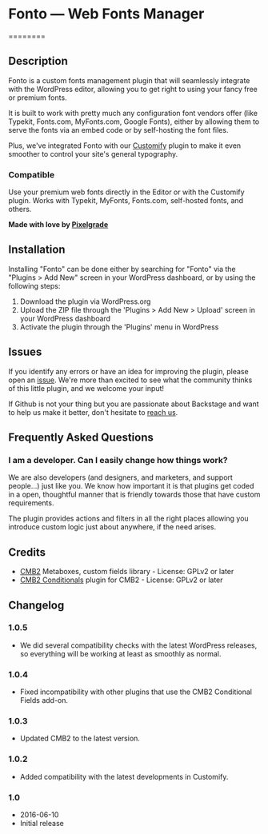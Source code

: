 # Fonto — Web Fonts Manager
========

## Description

Fonto is a custom fonts management plugin that will seamlessly integrate with the WordPress editor, allowing you to get right to using your fancy free or premium fonts.

It is built to work with pretty much any configuration font vendors offer (like Typekit, Fonts.com, MyFonts.com, Google Fonts), either by allowing them to serve the fonts via an embed code or by self-hosting the font files.

Plus, we've integrated Fonto with our [Customify](https://wordpress.org/plugins/customify/) plugin to make it even smoother to control your site's general typography.

### Compatible

Use your premium web fonts directly in the Editor or with the Customify plugin. Works with Typekit, MyFonts, Fonts.com, self-hosted fonts, and others.

**Made with love by [Pixelgrade](https://pixelgrade.com)**

## Installation

Installing "Fonto" can be done either by searching for "Fonto" via the "Plugins > Add New" screen in your WordPress dashboard, or by using the following steps:

1. Download the plugin via WordPress.org
1. Upload the ZIP file through the 'Plugins > Add New > Upload' screen in your WordPress dashboard
1. Activate the plugin through the 'Plugins' menu in WordPress

## Issues

If you identify any errors or have an idea for improving the plugin, please open an [issue](https://github.com/pixelgrade/fonto/issues?stage=open). We're more than excited to see what the community thinks of this little plugin, and we welcome your input!

If Github is not your thing but you are passionate about Backstage and want to help us make it better, don't hesitate to [reach us](https://pixelgrade.com/contact/).

## Frequently Asked Questions

### I am a developer. Can I easily change how things work?

We are also developers (and designers, and marketers, and support people...) just like you. We know how important it is that plugins get coded in a open, thoughtful manner that is friendly towards those that have custom requirements.

The plugin provides actions and filters in all the right places allowing you introduce custom logic just about anywhere, if the need arises.

## Credits

* [CMB2](https://github.com/CMB2/CMB2) Metaboxes, custom fields library - License: GPLv2 or later
* [CMB2 Conditionals](https://github.com/jcchavezs/cmb2-conditionals/) plugin for CMB2 - License: GPLv2 or later

## Changelog

### 1.0.5
* We did several compatibility checks with the latest WordPress releases, so everything will be working at least as smoothly as normal.

### 1.0.4
* Fixed incompatibility with other plugins that use the CMB2 Conditional Fields add-on.

### 1.0.3
* Updated CMB2 to the latest version.

### 1.0.2
* Added compatibility with the latest developments in Customify.

### 1.0
* 2016-06-10
* Initial release
